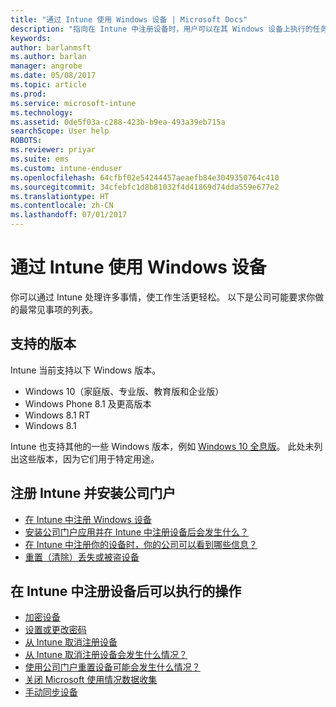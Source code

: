 ```yaml
---
title: "通过 Intune 使用 Windows 设备 | Microsoft Docs"
description: "指向在 Intune 中注册设备时，用户可以在其 Windows 设备上执行的任务链接列表"
keywords: 
author: barlanmsft
ms.author: barlan
manager: angrobe
ms.date: 05/08/2017
ms.topic: article
ms.prod: 
ms.service: microsoft-intune
ms.technology: 
ms.assetid: 0de5f03a-c288-423b-b9ea-493a39eb715a
searchScope: User help
ROBOTS: 
ms.reviewer: priyar
ms.suite: ems
ms.custom: intune-enduser
ms.openlocfilehash: 64cfbf02e54244457aeaefb84e3049350764c410
ms.sourcegitcommit: 34cfebfc1d8b81032f4d41869d74dda559e677e2
ms.translationtype: HT
ms.contentlocale: zh-CN
ms.lasthandoff: 07/01/2017
---
```

# <a name="using-your-windows-device-with-intune"></a>通过 Intune 使用 Windows 设备

你可以通过 Intune 处理许多事情，使工作生活更轻松。 以下是公司可能要求你做的最常见事项的列表。

## <a name="supported-versions"></a>支持的版本

Intune 当前支持以下 Windows 版本。

* Windows 10（家庭版、专业版、教育版和企业版）
* Windows Phone 8.1 及更高版本
* Windows 8.1 RT
* Windows 8.1

Intune 也支持其他的一些 Windows 版本，例如 [Windows 10 全息版](https://www.microsoft.com/hololens)。 此处未列出这些版本，因为它们用于特定用途。

## <a name="enrolling-into-intune-and-installing-the-company-portal"></a>注册 Intune 并安装公司门户

- [在 Intune 中注册 Windows 设备](enroll-your-device-in-intune-windows.md)
- [安装公司门户应用并在 Intune 中注册设备后会发生什么？](what-happens-if-you-install-the-company-portal-app-and-enroll-your-device-in-intune-windows.md)
- [在 Intune 中注册你的设备时，你的公司可以看到哪些信息？](what-info-can-your-company-see-when-you-enroll-your-device-in-intune.md)
- [重置（清除）丢失或被盗设备](reset-erase-your-device-cpwebsite.md)

## <a name="things-you-can-do-when-your-device-is-enrolled-in-intune"></a>在 Intune 中注册设备后可以执行的操作

- [加密设备](encrypt-your-device-windows.md)
- [设置或更改密码](set-or-change-your-password-windows.md)
- [从 Intune 取消注册设备](unenroll-your-device-from-intune-windows.md)
- [从 Intune 取消注册设备会发生什么情况？](what-happens-if-you-unenroll-your-device-from-intune-windows.md)
- [使用公司门户重置设备可能会发生什么情况？](what-happens-if-you-reset-your-device-using-the-company-portal-windows.md)
- [关闭 Microsoft 使用情况数据收集](turn-off-microsoft-usage-data-collection-windows.md)
- [手动同步设备](sync-your-device-manually-windows.md)
